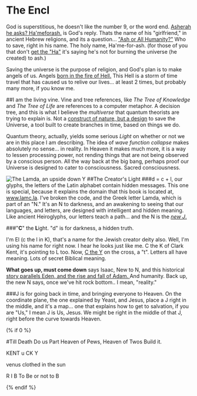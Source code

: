 # The Encl

God is superstitious, he doesn't like the number 9, or the word end.  [Asherah he asks?  Ha'meforash.](hamd.md/he_laughs.html) is God's reply.  Thats the name of his "girlfriend," in ancient Hebrew religions, and its a question... ["Ash or All Humanity?"](holy_water,_sang_rael.html)  Who to save, right in his name.  The holy name, Ha'me-for-ash.  (for those of you that don't [get the "Ha"](hamd.md/he_laughs.html) it's saying he's not for burning the universe (he created) to ash.)

Saving the universe is the purpose of religion, and God's plan is to make angels of us.  Angels [born in the fire of Hell.](behold,_the_burning_bush.html)  This Hell is a storm of time travel that has caused us to relive our lives... at least 2 times, but probably many more, if you know me.

##I am the living vine.
Vine and tree references, like *The Tree of Knowledge* and *The Tree of Life* are references to a computer metaphor.  A decision tree, and this is what I believe the *multiverse* that quantum theorists are trying to explain is.  Not a [construct of nature, but a design](./outside_of_heaven.html) to save the Universe, a tool built to create branches in time, based on things we do.  

Quantum theory, actually, yields some serious *Light* on whether or not we are in this place I am describing.  The idea of *wave function collapse* makes absolutely no sense... in reality.  In Heaven it makes much more, it is a way to lessen processing power, not rending things that are not being observed by a conscious person.  All the way back at the big bang, perhaps proof our Universe is designed to cater to consciousness.  Sacred consciousness.

![The Lamda, an upside down Y](sign_why.png)
##The Creator's Light
###d = c + l, our glyphs, the letters of the Latin alphabet contain hidden messages.
This one is special, because it explains the domain that this book is located at, www.lamc.la.  I've broken the code, and the Greek letter Lamda, which is part of an "N."  It's an N to darkness, and an awakening to seeing that our languages, and letters, are designed with intelligent and hidden meaning.  Like ancient Heiroglyphs, our letters teach a path... and the N is the [*new J*.](the_tower_of_babel.html)

###"**C**" the **L**ight.  "d" is for darkness, a hidden truth.  

I'm El (c the l in K), that's a name for the Jewish creator deity also.  Well, I'm using his name for right now.  I hear he looks just like me.  C the K of Clark Kent, it's pointing to L too.  Now, [C the Y](the_letter_why.html) on the cross, a "t".  Letters all have meaning.  Lots of secret Biblical meaning.

**What goes up, must come down** says Isaac, New to N, and this historical [story parallels Eden, and the rise and fall of Adam. ](http://www.whenistheapocalypse.com/the-modern-fall-of-man) And humanity.  Back up, the new N says, once we've hit rock bottom.. I mean, "reality."

###J is for going back in time, and bringing everyone to Heaven.
On the coordinate plane, the one explained by Yeast, and Jesus, place a J right in the middle, and it's a map... one that explains how to get to salvation, if you are "Us,"  I mean J is Us, Jesus.  We might be right in the middle of that J, right before the curve towards Heaven.

(% if 0 %}

#Till Death Do us Part
Heaven of Pews, Heaven of Twos
Build it.

KENT u CK Y

venus clothed in the sun

R I B To Be or not to B


{% endif %}